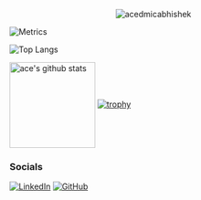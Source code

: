 <p align="center">
  <img src="https://komarev.com/ghpvc/?username=acedmicabhishek&label=Profile%20views&color=0e75b6&style=flat" alt="acedmicabhishek" />
</p>

![Metrics](https://beta-metrics.lecoq.io/acedmicabhishek?template=classic&isocalendar=1&languages=1&people=1&achievements=1&base=header%2C%20activity%2C%20community%2C%20repositories%2C%20metadata&base.indepth=false&base.hireable=false&base.skip=false&isocalendar=false&isocalendar.duration=half-year&languages=false&languages.limit=8&languages.threshold=0%25&languages.other=true&languages.colors=github&languages.sections=most-used&languages.indepth=false&languages.analysis.timeout=15&languages.analysis.timeout.repositories=7.5&languages.categories=markup%2C%20programming&languages.recent.categories=markup%2C%20programming&languages.recent.load=300&languages.recent.days=14&people=false&people.limit=24&people.identicons=false&people.identicons.hide=false&people.size=28&people.types=followers%2C%20following&people.shuffle=false&achievements=true&achievements.threshold=C&achievements.secrets=true&achievements.display=compact&achievements.limit=0&config.timezone=Asia%2FCalcutta)

![Top Langs](https://github-readme-stats.vercel.app/api/top-langs/?username=acedmicabhishek&layout=compact&langs_count=20)

<a href="https://github.com/acedmicabhishek"><img align="center" src="https://github-readme-stats.vercel.app/api?username=acedmicabhishek&theme=dracula&count_private=true&hide=stars&show_icons=true&line_height=27&hide_border=true" alt="ace's github stats" height="150px" style="border: none !important;" /></a>
[![trophy](https://github-profile-trophy.vercel.app/?username=acedmicabhishek&theme=dracula&rank=-?&margin-w=4&no-frame=true)](https://github.com/acedmicabhishek)

### Socials
[![LinkedIn](https://img.shields.io/badge/LinkedIn-0077B5?style=for-the-badge&logo=linkedin&logoColor=white)](https://www.linkedin.com/in/abhishek-anand-9b9402308?utm_source=share&utm_campaign=share_via&utm_content=profile&utm_medium=android_app)
[![GitHub](https://img.shields.io/badge/GitHub-100000?style=for-the-badge&logo=github&logoColor=white)](https://github.com/acedmicabhishek)


